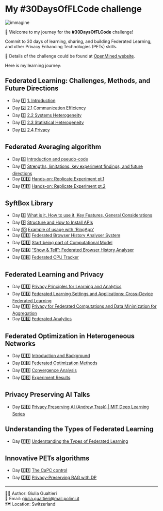 # My #30DaysOfFLCode challenge

![immagine](https://info.openmined.org/hubfs/30dayspromo.png)

🚀 Welcome to my journey for the **#30DaysOfFLCode** challenge! <br>

Commit to 30 days of learning, sharing, and building Federated Learning, and other Privacy Enhancing Technologies (PETs) skills.

📄 Details of the challenge could be found at [OpenMined website](https://info.openmined.org/30daysofflcode).

Here is my learning journey:

## Federated Learning: Challenges, Methods, and Future Directions
- Day 1️⃣ [1. Introduction](30days/day1/day1.md)
- Day 2️⃣ [2.1 Communication Efficiency](30days/day2/day2.md)
- Day 3️⃣ [2.2 Systems Heterogeneity](30days/day3/day3.md)
- Day 4️⃣ [2.3 Statistical Heterogeneity](30days/day4/day4.md)
- Day 5️⃣ [2.4 Privacy](30days/day5/day5.md)

## Federated Averaging algorithm
- Day 6️⃣ [Introduction and pseudo-code](30days/day6/day6.md)
- Day 7️⃣ [Strengths, limitations, key experiment findings, and future directions](30days/day7/day7.md)
- Day 1️⃣1️⃣ [Hands-on: Replicate Experiment pt.1](30days/day11/day11.md)
- Day 1️⃣2️⃣ [Hands-on: Replicate Experiment pt.2](30days/day12/day12.md)

## SyftBox Library
- Day 8️⃣ [What is it, How to use it, Key Features, General Considerations](30days/day8/day8.md)
- Day 9️⃣ [Structure and How to Install APIs](30days/day9/day9.md)
- Day 🔟 [Example of usage with 'RingApp'](30days/day10/day10.md)
- Day 2️⃣2️⃣ [Federated Browser History Analyser System](30days/day22/day22.md)
- Day 2️⃣3️⃣ [Start being part of Computational Model](30days/day23/day23.md)
- Day 2️⃣4️⃣ ["Show & Tell": Federated Browser History Analyser](30days/day24/day24.md)
- Day 2️⃣6️⃣ [Federated CPU Tracker](30days/day26/day26.md)

## Federated Learning and Privacy
- Day 1️⃣3️⃣ [Privacy Principles for Learning and Analytics](30days/day13/day13.md)
- Day 1️⃣4️⃣ [Federated Learning Settings and Applications: Cross-Device Federated Learning](30days/day14/day14.md)
- Day 1️⃣5️⃣ [Privacy for Federated Computations and Data Minimization for Aggregation](30days/day15/day15.md)
- Day 1️⃣6️⃣ [Federated Analytics](30days/day16/day16.md)

## Federated Optimization in Heterogeneous Networks
- Day 1️⃣7️⃣ [Introduction and Background](30days/day17/day17.md)
- Day 1️⃣8️⃣ [Federated Optimization Methods](30days/day18/day18.md)
- Day 1️⃣9️⃣ [Convergence Analysis](30days/day19/day19.md)
- Day 2️⃣0️⃣ [Experiment Results](30days/day20/day20.md)

## Privacy Preserving AI Talks 
- Day 2️⃣1️⃣ [Privacy Preserving AI (Andrew Trask) | MIT Deep Learning Series](30days/day21/day21.md)

## Understanding the Types of Federated Learning 
- Day 2️⃣5️⃣ [Understanding the Types of Federated Learning](30days/day25/day25.md)

## Innovative PETs algorithms
- Day 2️⃣7️⃣ [The CaPC control](30days/day27/day27.md)
- Day 2️⃣8️⃣ [Privacy-Preserving RAG with DP](30days/day28/day28.md)

<!-- ![immagine](https://info.openmined.org/hubfs/OpenMined-Logo.svg) -->

<!-- 👉 If you desire to follow my journey: here's the [link](./30days/README.md)! -->


-------
👩‍🔬 Author: Giulia Gualtieri <br>
📧 Email: giulia.gualtieri@mail.polimi.it <br>
🗺️ Location: Switzerland
